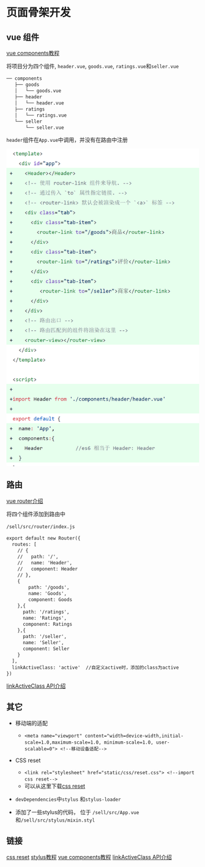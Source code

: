 # 页面骨架开发



## vue 组件

[vue components教程](https://cn.vuejs.org/v2/guide/components-registration.html)

将项目分为四个组件, `header.vue`, `goods.vue`, `ratings.vue`和`seller.vue`

```
── components
   ├── goods
   │   └── goods.vue
   ├── header
   │   └── header.vue
   ├── ratings
   │   └── ratings.vue
   └── seller
       └── seller.vue

```
`header`组件在`App.vue`中调用，并没有在路由中注册

![vue-router_1.png](./img/vue-router_1.png)

## 路由

[vue router介绍](https://router.vuejs.org/zh/)

将四个组件添加到路由中


`/sell/src/router/index.js`

```
export default new Router({
  routes: [
    // {
    //   path: '/',
    //   name: 'Header',
    //   component: Header
    // },
    {
    	path: '/goods',
    	name: 'Goods',
    	component: Goods
    },{
      path: '/ratings',
      name: 'Ratings',
      component: Ratings
    },{
      path: '/seller',
      name: 'Seller',
      component: Seller
    }
  ],
  linkActiveClass: 'active'  //自定义active时，添加的class为active
})

```
[linkActiveClass API介绍](https://router.vuejs.org/zh/api/#base)


## 其它

* 移动端的适配
	* `<meta name="viewport" content="width=device-width,initial-scale=1.0,maximum-scale=1.0, minimum-scale=1.0, user-scalable=0"> <!--移动设备适配-->`

* CSS reset
	* `<link rel="stylesheet" href="static/css/reset.css"> <!--import css reset-->`
	* 可以从这里下载[css reset](https://cssreset.com/)
* `devDependencies`中`stylus` 和`stylus-loader`
* 添加了一些stylus的代码， 位于 `/sell/src/App.vue`和`/sell/src/stylus/mixin.styl`


## 链接

[css reset](https://cssreset.com/)
[stylus教程](http://stylus-lang.com/)
[vue components教程](https://cn.vuejs.org/v2/guide/components-registration.html)
[linkActiveClass API介绍](https://router.vuejs.org/zh/api/#base)